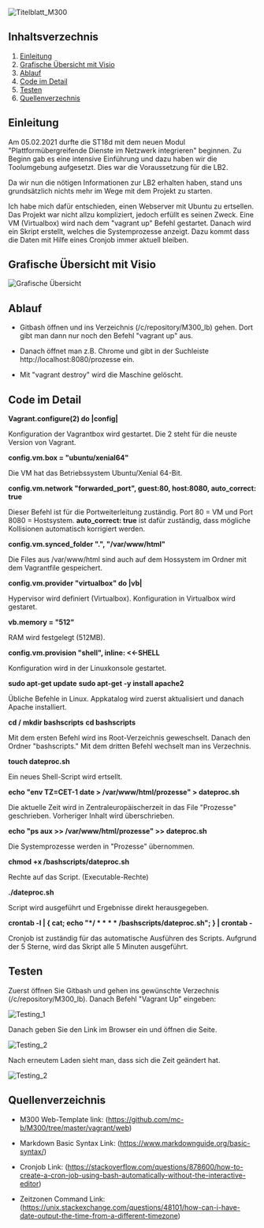 ![Titelblatt_M300](Images/M300_LB3_Titelblatt.png)

## Inhaltsverzechnis
1. [Einleitung](#Einleitung)
2. [Grafische Übersicht mit Visio](#Visio)
3. [Ablauf](#Ablauf)
4. [Code im Detail](#Code)
5. [Testen](#testen)
6. [Quellenverzechnis](#Quellen)

## Einleitung <a name="Einleitung"></a>
Am 05.02.2021 durfte die ST18d mit dem neuen Modul "Plattformübergreifende Dienste im Netzwerk integrieren" beginnen. Zu Beginn gab es eine intensive Einführung und dazu haben wir die Toolumgebung aufgesetzt. Dies war die Voraussetzung für die LB2. 

Da wir nun die nötigen Informationen zur LB2 erhalten haben, stand uns grundsätzlich nichts mehr im Wege mit dem Projekt zu starten.

Ich habe mich dafür entschieden, einen Webserver mit Ubuntu zu ertsellen. Das Projekt war nicht allzu kompliziert, jedoch erfüllt es seinen Zweck. Eine VM (Virtualbox) wird nach dem "vagrant up" Befehl gestartet. Danach wird ein Skript erstellt, welches die Systemprozesse anzeigt. Dazu kommt dass die Daten mit Hilfe eines Cronjob immer aktuell bleiben.

## Grafische Übersicht mit Visio <a name="Visio"></a>
![Grafische Übersicht](https://github.com/sergio8585/M300_lb/blob/9f62754186925a6a41e3c6084ae79c1137e1e9d7/Images/LB2_M300_Visio.PNG)

## Ablauf <a name="Ablauf"></a>

- Gitbash öffnen und ins Verzeichnis (/c/repository/M300_lb) gehen. Dort gibt man dann nur noch den Befehl "vagrant up" aus.

- Danach öffnet man z.B. Chrome und gibt in der Suchleiste http://localhost:8080/prozesse ein. 

- Mit "vagrant destroy" wird die Maschine gelöscht.

## Code im Detail <a name="Code"></a>

**Vagrant.configure(2) do |config|**

Konfiguration der Vagrantbox wird gestartet. Die 2 steht für die neuste Version von Vagrant.

**config.vm.box = "ubuntu/xenial64"**

Die VM hat das Betriebssystem Ubuntu/Xenial 64-Bit.

**config.vm.network "forwarded_port", guest:80, host:8080, auto_correct: true**

Dieser Befehl ist für die Portweiterleitung zuständig. Port 80 = VM und Port 8080 = Hostsystem. **auto_correct: true** ist dafür zuständig, dass mögliche Kollisionen automatisch korrigiert werden.

**config.vm.synced_folder ".", "/var/www/html"**

Die Files aus /var/www/html sind auch auf dem Hossystem im Ordner mit dem Vagrantfile gespeichert.

**config.vm.provider "virtualbox" do |vb|**

Hypervisor wird definiert (Virtualbox). Konfiguration in Virtualbox wird gestaret.

**vb.memory = "512"**

RAM wird festgelegt (512MB).

**config.vm.provision "shell", inline: <<-SHELL**

Konfiguration wird in der Linuxkonsole gestartet.

**sudo apt-get update**
**sudo apt-get -y install apache2**

Übliche Befehle in Linux. Appkatalog wird zuerst aktualisiert und danach Apache installiert.

**cd /**
**mkdir bashscripts**
**cd bashscripts**

Mit dem ersten Befehl wird ins Root-Verzeichnis geweschselt. Danach den Ordner "bashscripts." Mit dem dritten Befehl wechselt man ins Verzechnis.

**touch dateproc.sh**

Ein neues Shell-Script wird ertsellt.

**echo "env TZ=CET-1 date > /var/www/html/prozesse" > dateproc.sh**

Die aktuelle Zeit wird in Zentraleuropäischerzeit in das File "Prozesse" geschrieben. Vorheriger Inhalt wird überschrieben.

**echo "ps aux >> /var/www/html/prozesse" >> dateproc.sh**

Die Systemprozesse werden in "Prozesse" übernommen.

**chmod +x /bashscripts/dateproc.sh**

Rechte auf das Script. (Executable-Rechte)

**./dateproc.sh**

Script wird ausgeführt und Ergebnisse direkt herausgegeben.

**crontab -l | { cat; echo "*/ * * * * /bashscripts/dateproc.sh"; } | crontab -**

Cronjob ist zuständig für das automatische Ausführen des Scripts. Aufgrund der 5 Sterne, wird das Skript alle 5 Minuten ausgeführt.

## Testen <a name="testen"></a>

Zuerst öffnen Sie Gitbash und gehen ins gewünschte Verzechnis (/c/repository/M300_lb). Danach Befehl "Vagrant Up" eingeben:

![Testing_1](https://github.com/sergio8585/M300_lb/blob/f92e956773e8938aa67d30476bd7f8e704c67b93/Images/Testing_1.PNG)

Danach geben Sie den Link im Browser ein und öffnen die Seite. 

![Testing_2](https://github.com/sergio8585/M300_lb/blob/faa9e85a81b288701bb66d5c5799b9ebf0743845/Images/Testing_2.PNG)

Nach erneutem Laden sieht man, dass sich die Zeit geändert hat.

![Testing_2](https://github.com/sergio8585/M300_lb/blob/be67b1eddfdee61e5f70379bdf29ed79cb5d669f/Images/Testing_3.PNG)

## Quellenverzeichnis <a name="Quellen"></a>

- M300 Web-Template link: (https://github.com/mc-b/M300/tree/master/vagrant/web)

- Markdown Basic Syntax Link: (https://www.markdownguide.org/basic-syntax/)

- Cronjob Link: (https://stackoverflow.com/questions/878600/how-to-create-a-cron-job-using-bash-automatically-without-the-interactive-editor)

- Zeitzonen Command Link: (https://unix.stackexchange.com/questions/48101/how-can-i-have-date-output-the-time-from-a-different-timezone)